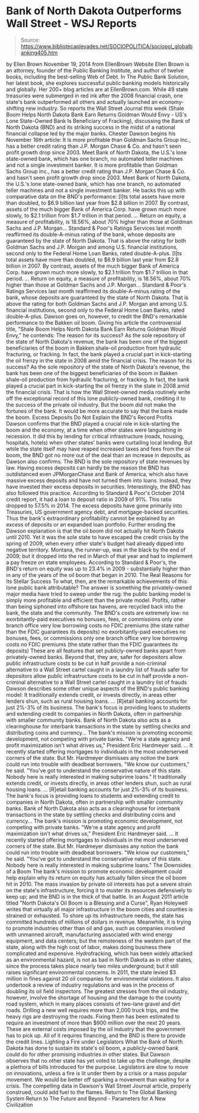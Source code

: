 # Bank of North Dakota Outperforms Wall Street - WSJ Reports

> Source: https://www.bibliotecapleyades.net/SOCIOPOLITICA/sociopol_globalbanking405.htm

by Ellen Brown
November 19, 2014 from EllenBrown Website
Ellen Brown is an attorney, founder of the Public Banking Institute, and author of twelve books, including the best-selling Web of Debt.
In The Public Bank Solution, her latest book, she explores successful public banking models historically and globally.
Her 200+ blog articles are at EllenBrown.com.
While 49 state treasuries were submerged in red ink after the 2008 financial crash, one state's bank outperformed all others and actually launched an economy-shifting new industry.
So reports the Wall Street Journal this week (Shale Boom Helps North Dakota Bank Earn Returns Goldman Would Envy - US's Lone State-Owned Bank Is Beneficiary of Fracking), discussing the Bank of North Dakota (BND) and its striking success in the midst of a national financial collapse led by the major banks.
Chester Dawson begins his November 16th article:
It is more profitable than Goldman Sachs Group Inc., has a better credit rating than J.P. Morgan Chase & Co. and hasn't seen profit growth drop since 2003. Meet Bank of North Dakota, the U.S.'s lone state-owned bank, which has one branch, no automated teller machines and not a single investment banker.
It is more profitable than Goldman Sachs Group Inc., has a better credit rating than J.P. Morgan Chase & Co. and hasn't seen profit growth drop since 2003.
Meet Bank of North Dakota, the U.S.'s lone state-owned bank, which has one branch, no automated teller machines and not a single investment banker.
He backs this up with comparative data on the BND's performance:
[I]ts total assets have more than doubled, to $6.9 billion last year from $2.8 billion in 2007. By contrast, assets of the much bigger Bank of America Corp. have grown much more slowly, to $2.1 trillion from $1.7 trillion in that period. ... Return on equity, a measure of profitability, is 18.56%, about 70% higher than those at Goldman Sachs and J.P. Morgan... Standard & Poor's Ratings Services last month reaffirmed its double-A-minus rating of the bank, whose deposits are guaranteed by the state of North Dakota. That is above the rating for both Goldman Sachs and J.P. Morgan and among U.S. financial institutions, second only to the Federal Home Loan Banks, rated double-A-plus.
[I]ts total assets have more than doubled, to $6.9 billion last year from $2.8 billion in 2007. By contrast, assets of the much bigger Bank of America Corp. have grown much more slowly, to $2.1 trillion from $1.7 trillion in that period.
... Return on equity, a measure of profitability, is 18.56%, about 70% higher than those at Goldman Sachs and J.P. Morgan...
Standard & Poor's Ratings Services last month reaffirmed its double-A-minus rating of the bank, whose deposits are guaranteed by the state of North Dakota.
That is above the rating for both Goldman Sachs and J.P. Morgan and among U.S. financial institutions, second only to the Federal Home Loan Banks, rated double-A-plus.
Dawson goes on, however, to credit the BND's remarkable performance to the Bakken oil boom.
Giving his article the controversial title, "Shale Boom Helps North Dakota Bank Earn Returns Goldman Would Envy," he contends:
The reason for its success? As the sole repository of the state of North Dakota's revenue, the bank has been one of the biggest beneficiaries of the boom in Bakken shale-oil production from hydraulic fracturing, or fracking. In fact, the bank played a crucial part in kick-starting the oil frenzy in the state in 2008 amid the financial crisis.
The reason for its success?
As the sole repository of the state of North Dakota's revenue, the bank has been one of the biggest beneficiaries of the boom in Bakken shale-oil production from hydraulic fracturing, or fracking.
In fact, the bank played a crucial part in kick-starting the oil frenzy in the state in 2008 amid the financial crisis.
That is how the Wall Street-owned media routinely write off the exceptional record of this lone publicly-owned bank, crediting it to the success of the private oil industry.
But the boom did not make the fortunes of the bank.
It would be more accurate to say that the bank made the boom.
Excess Deposits Do Not Explain the BND's Record Profits
Dawson confirms that the BND played a crucial role in kick-starting the boom and the economy, at a time when other states were languishing in recession.
It did this by lending for critical infrastructure (roads, housing, hospitals, hotels) when other states' banks were curtailing local lending.
But while the state itself may have reaped increased taxes and fees from the oil boom, the BND got no more out of the deal than an increase in deposits, as Dawson also confirms. The BND is the sole repository of state revenues by law.
Having excess deposits can hardly be the reason the BND has outdistanced even JPMorganChase and Bank of America, which also have massive excess deposits and have not turned them into loans. Instead, they have invested their excess deposits in securities.
Interestingly, the BND has also followed this practice.
According to Standard & Poor's October 2014 credit report, it had a loan to deposit ratio in 2009 of 91%.
This ratio dropped to 57.5% in 2014. The excess deposits have gone primarily into Treasuries, US government agency debt, and mortgage-backed securities. Thus the bank's extraordinary profitability cannot be explained by an excess of deposits or an expanded loan portfolio.
Further eroding the Dawson explanation is that the oil boom did not actually hit North Dakota until 2010.
Yet it was the sole state to have escaped the credit crisis by the spring of 2009, when every other state's budget had already dipped into negative territory. Montana, the runner-up, was in the black by the end of 2009; but it dropped into the red in March of that year and had to implement a pay freeze on state employees.
According to Standard & Poor's, the BND's return on equity was up to 23.4% in 2009 - substantially higher than in any of the years of the oil boom that began in 2010.
The Real Reasons for Its Stellar Success
To what, then, are the remarkable achievements of this lone public bank attributable?
The answer is something the privately-owned major media have tried to sweep under the rug:
the public banking model is simply more profitable and efficient than the private model. Profits, rather than being siphoned into offshore tax havens, are recycled back into the bank, the state and the community.
The BND's costs are extremely low:
no exorbitantly-paid executives no bonuses, fees, or commissions only one branch office very low borrowing costs no FDIC premiums (the state rather than the FDIC guarantees its deposits)
no exorbitantly-paid executives
no bonuses, fees, or commissions
only one branch office
very low borrowing costs
no FDIC premiums (the state rather than the FDIC guarantees its deposits)
These are all features that set publicly-owned banks apart from privately-owned banks.
Beyond that, they are,
safer for depositors allow public infrastructure costs to be cut in half provide a non-criminal alternative to a Wall Street cartel caught in a laundry list of frauds
safer for depositors
allow public infrastructure costs to be cut in half
provide a non-criminal alternative to a Wall Street cartel caught in a laundry list of frauds
Dawson describes some other unique aspects of the BND's public banking model:
It traditionally extends credit, or invests directly, in areas other lenders shun, such as rural housing loans. ... [R]etail banking accounts for just 2%-3% of its business. The bank's focus is providing loans to students and extending credit to companies in North Dakota, often in partnership with smaller community banks. Bank of North Dakota also acts as a clearinghouse for interbank transactions in the state by settling checks and distributing coins and currency... The bank's mission is promoting economic development, not competing with private banks. "We're a state agency and profit maximization isn't what drives us," President Eric Hardmeyer said. ... It recently started offering mortgages to individuals in the most underserved corners of the state. But Mr. Hardmeyer dismisses any notion the bank could run into trouble with deadbeat borrowers. "We know our customers," he said. "You've got to understand the conservative nature of this state. Nobody here is really interested in making subprime loans."
It traditionally extends credit, or invests directly, in areas other lenders shun, such as rural housing loans.
... [R]etail banking accounts for just 2%-3% of its business. The bank's focus is providing loans to students and extending credit to companies in North Dakota, often in partnership with smaller community banks.
Bank of North Dakota also acts as a clearinghouse for interbank transactions in the state by settling checks and distributing coins and currency...
The bank's mission is promoting economic development, not competing with private banks.
"We're a state agency and profit maximization isn't what drives us," President Eric Hardmeyer said.
... It recently started offering mortgages to individuals in the most underserved corners of the state.
But Mr. Hardmeyer dismisses any notion the bank could run into trouble with deadbeat borrowers.
"We know our customers," he said. "You've got to understand the conservative nature of this state. Nobody here is really interested in making subprime loans."
The Downsides of a Boom
The bank's mission to promote economic development could help explain why its return on equity has actually fallen since the oil boom hit in 2010.
The mass invasion by private oil interests has put a severe strain on the state's infrastructure, forcing it to muster its resources defensively to keep up; and the BND is in the thick of that battle.
In an August 2011 article titled "North Dakota's Oil Boom is a Blessing and a Curse", Ryan Holeywell writes that virtually all major infrastructure in the boom cities and counties is strained or exhausted.
To shore up its infrastructure needs, the state has committed hundreds of millions of dollars in revenue.
Meanwhile, it is trying to promote industries other than oil and gas, such as companies involved with unmanned aircraft, manufacturing associated with wind energy equipment, and data centers; but the remoteness of the western part of the state, along with the high cost of labor, makes doing business there complicated and expensive.
Hydrofracking, which has been widely attacked as an environmental hazard, is not as bad in North Dakota as in other states, since the process takes place nearly two miles underground; but it still raises significant environmental concerns.
In 2011, the state levied $3 million in fines against 20 oil companies for environmental violations. It also undertook a review of industry regulations and was in the process of doubling its oil field inspectors.
The greatest stresses from the oil industry, however, involve the shortage of housing and the damage to the county road system, which in many places consists of two-lane gravel and dirt roads. Drilling a new well requires more than 2,000 truck trips, and the heavy rigs are destroying the roads.
Fixing them has been estimated to require an investment of more than $900 million over the next 20 years. These are external costs imposed by the oil industry that the government has to pick up.
All of it requires financing, and the BND is there to provide the credit lines.
Lighting a Fire under Legislators
What the Bank of North Dakota has done to sustain its state's oil boom, a publicly-owned bank could do for other promising industries in other states.
But Dawson observes that no other state has yet voted to take up the challenge, despite a plethora of bills introduced for the purpose. Legislators are slow to move on innovations, unless a fire is lit under them by a crisis or a mass popular movement.
We would be better off sparking a movement than waiting for a crisis.
The compelling data in Dawson's Wall Street Journal article, properly construed, could add fuel to the flames.
Return to The Global Banking System
Return to The Future and Beyond - Parameters for A New Civilization
